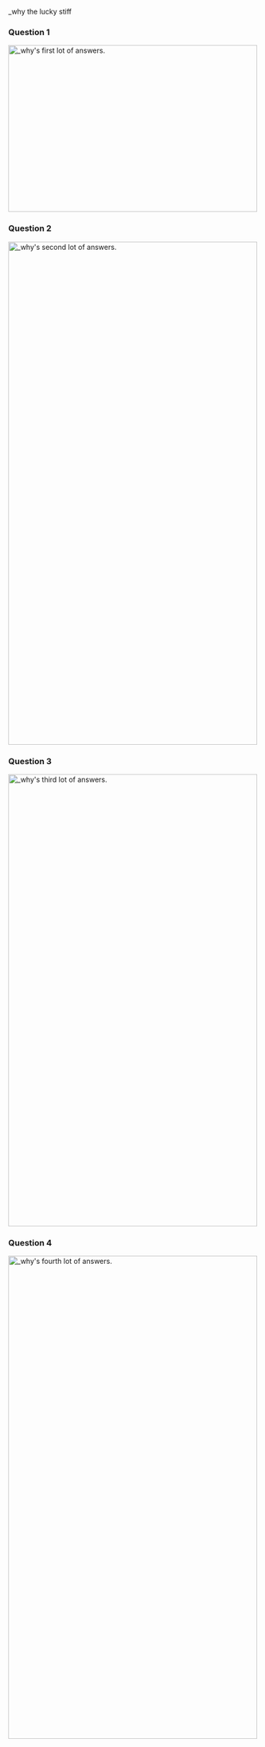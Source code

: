 _why the lucky stiff

### Question 1

<img src="/images/_why.1.jpg" width="500" height="334" alt="_why's first lot of answers." />

### Question 2

<img src="/images/_why.2.jpg" width="500" height="1008" alt="_why's second lot of answers." />

### Question 3

<img src="/images/_why.3.jpg" width="500" height="906" alt="_why's third lot of answers." />

### Question 4

<img src="/images/_why.4.jpg" width="500" height="968" alt="_why's fourth lot of answers." />